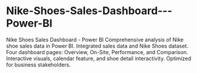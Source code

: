 # Nike-Shoes-Sales-Dashboard---Power-BI
 Nike Shoes Sales Dashboard - Power BI  Comprehensive analysis of Nike shoe sales data in Power BI. Integrated sales data and Nike Shoes dataset. Four dashboard pages: Overview, On-Site, Performance, and Comparison. Interactive visuals, calendar feature, and shoe detail interactivity. Optimized for business stakeholders.
